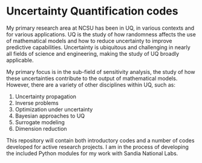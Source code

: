 # Uncertainty Quantification codes
My primary research area at NCSU has been in UQ, in various contexts and for various applications. UQ is the study of how randomness affects the use of mathematical models and how to reduce uncertainty to improve predictive capabilities. Uncertainty is ubiquitous and challenging in nearly all fields of science and engineering, making the study of UQ broadly applicable. 

My primary focus is in the sub-field of sensitivity analysis, the study of how these uncertainties contribute to the output of mathematical models. However, there are a variety of other disciplines within UQ, such as:
1. Uncertainty propagation
2. Inverse problems
3. Optimization under uncertainty
4. Bayesian approaches to UQ
5. Surrogate modeling
6. Dimension reduction

This repository will contain both introductory codes and a number of codes developed for active research projects. I am in the process of developing the included Python modules for my work with Sandia National Labs. 

